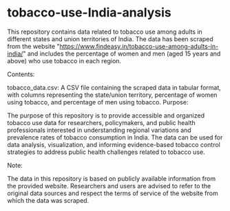# tobacco-use-India-analysis

This repository contains data related to tobacco use among adults in different states and union territories of India. The data has been scraped from the website "https://www.findeasy.in/tobacco-use-among-adults-in-india/" and includes the percentage of women and men (aged 15 years and above) who use tobacco in each region.

Contents:

tobacco_data.csv: A CSV file containing the scraped data in tabular format, with columns representing the state/union territory, percentage of women using tobacco, and percentage of men using tobacco.
Purpose:

The purpose of this repository is to provide accessible and organized tobacco use data for researchers, policymakers, and public health professionals interested in understanding regional variations and prevalence rates of tobacco consumption in India. The data can be used for data analysis, visualization, and informing evidence-based tobacco control strategies to address public health challenges related to tobacco use.

Note:

The data in this repository is based on publicly available information from the provided website. Researchers and users are advised to refer to the original data sources and respect the terms of service of the website from which the data was scraped.
